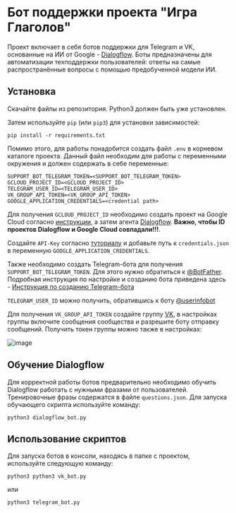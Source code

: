 # Бот поддержки проекта "Игра Глаголов"

Проект включает в себя ботов поддержки для Telegram и VK, основанные на ИИ от Google - [Dialogflow](https://dialogflow.com/).
Боты предназначены для автоматизации техподдержки пользователей: ответы на самые распространённые вопросы с помощью предобученной модели ИИ.

## Установка

Скачайте файлы из репозитория. Python3 должен быть уже установлен. 

Затем используйте `pip` (или `pip3`) для установки зависимостей:
```
pip install -r requirements.txt
```
Помимо этого, для работы понадобится создать файл `.env` в корневом каталоге проекта. Данный файл необходим для работы с переменными окружения и должен содержать в себе переменные: 
```
SUPPORT_BOT_TELEGRAM_TOKEN=<SUPPORT_BOT_TELEGRAM_TOKEN>
GCLOUD_PROJECT_ID=<GCLOUD_PROJECT_ID>
TELEGRAM_USER_ID=<TELEGRAM_USER_ID>
VK_GROUP_API_TOKEN=<VK_GROUP_API_TOKEN>
GOOGLE_APPLICATION_CREDENTIALS=<credential path>
```

Для получения `GCLOUD_PROJECT_ID` необходимо создать проект на Google Cloud согласно [инструкции](https://cloud.google.com/dialogflow/es/docs/quick/setup), а затем агента [Dialogflow](https://cloud.google.com/dialogflow/es/docs/quick/build-agent). **Важно, чтобы ID проектов Dialogflow и Google Cloud совпадали!!!**. 

Создайте `API-Key` согласно [туториалу](https://cloud.google.com/docs/authentication/api-keys) и добавьте путь к `credentials.json` в переменную `GOOGLE_APPLICATION_CREDENTIALS`.


Также необходимо создать Telegram-бота для получения `SUPPORT_BOT_TELEGRAM_TOKEN`. Для этого нужно обратиться к [@BotFather](https://telegram.me/BotFather). Подробная инструкция по настройке и созданию бота приведена здесь - [Инструкция по созданию Telegram-бота](https://way23.ru/%D1%80%D0%B5%D0%B3%D0%B8%D1%81%D1%82%D1%80%D0%B0%D1%86%D0%B8%D1%8F-%D0%B1%D0%BE%D1%82%D0%B0-%D0%B2-telegram.html)

`TELEGRAM_USER_ID` можно получить, обратившись к боту [@userinfobot](https://t.me/getmyid_bot)

Для получения `VK_GROUP_API_TOKEN` создайте группу [VK](https://vk.com/groups?tab=admin), в настройках группы включите сообщения сообщества и разрешите боту отправку сообщений. Получить токен группы можно также в настройках:

![image](https://github.com/dmitriev-ilya/verb_game_support_bot/assets/67222917/3a1169a7-eb38-48b0-8cb3-0f770bdea080)

## Обучение Dialogflow

Для корректной работы ботов предварительно необходимо обучить Dialogflow работать с нужными фразами от пользователей. Тренировочные фразы содержатся в файле `questions.json`. Для запуска обучающего скрипта используйте команду:
```
python3 dialogflow_bot.py
```

## Использование скриптов

Для запуска ботов в консоли, находясь в папке с проектом, используйте следующую команду:

```
python3 python3 vk_bot.py
```

или 

```
python3 telegram_bot.py
```
